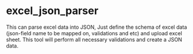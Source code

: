# excel_json_parser
This can parse excel data into JSON, Just define the schema of excel data (json-field name to be mapped on, validations and etc) and upload excel sheet. This tool will perform all necessary validations and create a JSON data.
